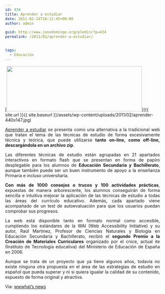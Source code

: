 ```yaml
---
id: 434
title: Aprender a estudiar
date: 2011-02-24T10:12:45+00:00
author: admin

guid: http://www.josedomingo.org/pledin/?p=434
permalink: /2011/02/aprender-a-estudiar/

  
tags:
  - Educación
---
```

[<img class="aligncenter size-full wp-image-435" title="aprender-440x147" src="{{ site.url }}{{ site.baseurl }}/assets/wp-content/uploads/2011/02/aprender-440x147.jpg" alt="" width="440" height="147" srcset="https://www.josedomingo.org/pledin/wp-content/uploads/2011/02/aprender-440x147.jpg 440w, https://www.josedomingo.org/pledin/wp-content/uploads/2011/02/aprender-440x147-300x100.jpg 300w" sizes="(max-width: 440px) 100vw, 440px" />]({{ site.url }}{{ site.baseurl }}/assets/wp-content/uploads/2011/02/aprender-440x147.jpg)

<p style="text-align: justify;">
  <a href="http://www.isftic.mepsyd.es/w3/eos/MaterialesEducativos/mem2006/aprender_estudiar/index2.html" target="_blank">Aprender a estudiar</a> se presenta como una alternativa a la tradicional web que tratan el tema de las técnicas de estudio de forma excesivamente técnica y teórica, que puede utilizarse<strong> tanto on-line, como off-line, descargándola en un archivo zip</strong>.
</p>

<p style="text-align: justify;">
  Las diferentes técnicas de estudio están agrupadas en 21 apartados interactivos en formato flash que se presentan en forma de papiro desplegable para los alumnos de <strong>Educación Secundaria y Bachillerato</strong>, aunque también puede ser un buen instrumento de apoyo a la enseñanza Primaria e incluso universitaria.
</p>

<p style="text-align: justify;">
  <strong>Con más de 1000 consejos o trucos y 100 actividades prácticas</strong>, expuestas de manera arborescente, los alumnos conseguirán de forma sencilla e intuitiva mejorar la aplicación de las técnicas de estudio a todas las áreas del currículo educativo. Además, cada apartado viene acompañado de un test de autoevaluación para que los usuarios puedan comprobar sus progresos.
</p>

<p style="text-align: justify;">
  La web está disponible tanto en formato normal como accesible, cumpliendo los estándares de la WAI (Web Accessibility Initiative) y su autor, Raúl Martínez, Profesor de Ciencias Naturales y Biología en Educación Secundaria y Bachillerato, recibió el <strong>segundo Premio a la Creación de Materiales Curriculares</strong> organizado por el cnice, actual ite (Instituto de Tecnología educativa) del Ministerio de Educación de España en 2006.
</p>

<p style="text-align: justify;">
  Aunque se trata de un proyecto que ya tiene algunos años, todavía no existe ninguna otra propuesta en el área de las estrategias de estudio en español que pueda superar y ni si quiera igualar la calidad de su contenido, expuesto de forma original y atractiva.
</p>

Via: [wwwhat&#8217;s news](http://wwwhatsnew.com/2010/07/14/21-apartados-interactivos-para-aprender-a-estudiar/)

<!-- AddThis Advanced Settings generic via filter on the_content -->

<!-- AddThis Share Buttons generic via filter on the_content -->